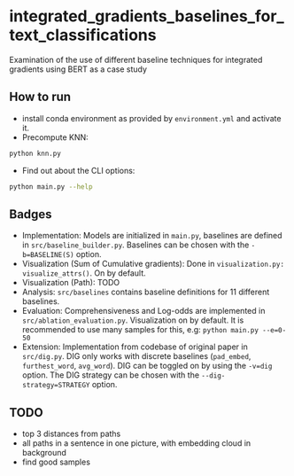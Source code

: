 # integrated_gradients_baselines_for_text_classifications
Examination of the use of different baseline techniques for integrated gradients using BERT as a case study


## How to run

- install conda environment as provided by `environment.yml` and activate it.
- Precompute KNN:

```sh
python knn.py
```

- Find out about the CLI options:

```sh
python main.py --help
```

## Badges

- Implementation: Models are initialized in `main.py`, baselines are defined in `src/baseline_builder.py`. Baselines can be chosen with the `-b=BASELINE(S)` option.
- Visualization (Sum of Cumulative gradients): Done in `visualization.py: visualize_attrs()`. On by default.
- Visualization (Path): TODO
- Analysis: `src/baselines` contains baseline definitions for 11 different baselines.
- Evaluation: Comprehensiveness and Log-odds are implemented in `src/ablation_evaluation.py`. Visualization on by default. It is recommended to use many samples for this, e.g: `python main.py --e=0-50`
- Extension: Implementation from codebase of original paper in `src/dig.py`. DIG only works with discrete baselines (`pad_embed`, `furthest_word`, `avg_word`). DIG can be toggled on by using the `-v=dig` option. The DIG strategy can be chosen with the `--dig-strategy=STRATEGY` option.

## TODO

- top 3 distances from paths
- all paths in a sentence in one picture, with embedding cloud in background
- find good samples